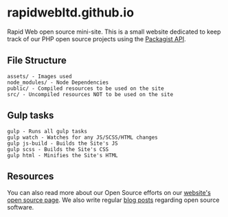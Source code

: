 # rapidwebltd.github.io
Rapid Web open source mini-site. This is a small website dedicated to keep track of our PHP open source projects using the [Packagist API](https://packagist.org/apidoc).

## File Structure
```
assets/ - Images used
node_modules/ - Node Dependencies
public/ - Compiled resources to be used on the site
src/ - Uncompiled resources NOT to be used on the site
```

## Gulp tasks
```
gulp - Runs all gulp tasks
gulp watch - Watches for any JS/SCSS/HTML changes
gulp js-build - Builds the Site's JS
gulp scss - Builds the Site's CSS
gulp html - Minifies the Site's HTML
```

## Resources

You can also read more about our Open Source efforts on our [website's open source page](https://rapidweb.biz/open-source-software/). We also write regular [blog posts](https://rapidweb.biz/news/category/open-source-software/) regarding open source software.
